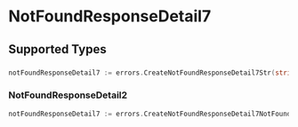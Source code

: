 # NotFoundResponseDetail7


## Supported Types

### 

```go
notFoundResponseDetail7 := errors.CreateNotFoundResponseDetail7Str(string{/* values here */})
```

### NotFoundResponseDetail2

```go
notFoundResponseDetail7 := errors.CreateNotFoundResponseDetail7NotFoundResponseDetail2(sdkerrors.NotFoundResponseDetail2{/* values here */})
```

